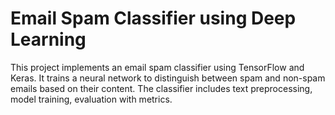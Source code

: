# Email Spam Classifier using Deep Learning

This project implements an email spam classifier using TensorFlow and Keras. It trains a neural network to distinguish between spam and non-spam emails based on their content. The classifier includes text preprocessing, model training, evaluation with metrics.
